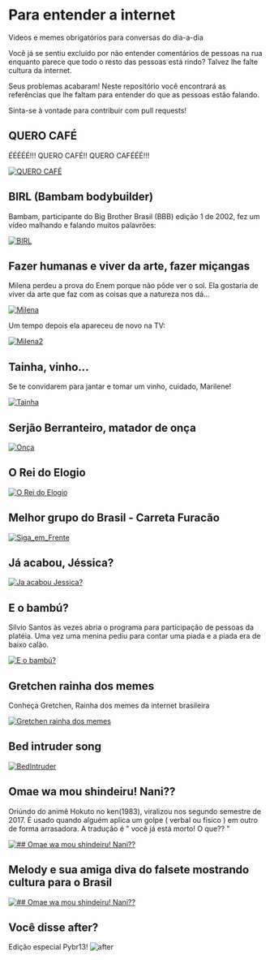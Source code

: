# Para entender a internet
Videos e memes obrigatórios para conversas do dia-a-dia

Você já se sentiu excluído por não entender comentários de pessoas na rua enquanto parece que todo o resto das pessoas está rindo? Talvez lhe falte cultura da internet.

Seus problemas acabaram! Neste repositório você encontrará as referências que lhe faltam para entender do que as pessoas estão falando.

Sinta-se à vontade para contribuir com pull requests!

## QUERO CAFÉ

ÉÉÉÉÉ!!! QUERO CAFÉ!! QUERO CAFÉÉÉ!!!

[![QUERO CAFÉ](http://img.youtube.com/vi/VxRpkfcXEpA/0.jpg)](https://www.youtube.com/watch?v=VxRpkfcXEpA)

## BIRL (Bambam bodybuilder)

Bambam, participante do Big Brother Brasil (BBB) edição 1 de 2002, fez um vídeo malhando e falando muitos palavrões:

[![BIRL](http://img.youtube.com/vi/zwvsa7DzzHY/0.jpg)](http://www.youtube.com/watch?v=zwvsa7DzzHY)


## Fazer humanas e viver da arte, fazer miçangas

Milena perdeu a prova do Enem porque não pôde ver o sol. Ela gostaria de viver da arte que faz com as coisas que a natureza nos dá...

[![Milena](http://img.youtube.com/vi/6lxlM-N6slc/0.jpg)](http://www.youtube.com/watch?v=6lxlM-N6slc)

Um tempo depois ela apareceu de novo na TV:

[![Milena2](http://img.youtube.com/vi/ObBNoD7IAng/0.jpg)](http://www.youtube.com/watch?v=ObBNoD7IAng)

## Tainha, vinho...

Se te convidarem para jantar e tomar um vinho, cuidado, Marilene!

[![Tainha](http://img.youtube.com/vi/z7-ZYXpJ_EU/0.jpg)](http://www.youtube.com/watch?v=z7-ZYXpJ_EU)

## Serjão Berranteiro, matador de onça

[![Onça](http://img.youtube.com/vi/OjYRjpgdLeI/0.jpg)](http://www.youtube.com/watch?v=OjYRjpgdLeI)

## O Rei do Elogio

[![O Rei do Elogio](https://i.ytimg.com/vi/K6lO1rfW6F8/hqdefault.jpg)](https://www.youtube.com/watch?v=6rrCGsecJrk)

## Melhor grupo do Brasil - Carreta Furacão

[![Siga_em_Frente](https://i.ytimg.com/vi/tmJ0tzAZ4aM/hqdefault.jpg)](https://www.youtube.com/watch?v=tmJ0tzAZ4aM)

## Já acabou, Jéssica?

[![Ja acabou Jessica?](https://i.ytimg.com/vi/E40xwYKlZHo/hqdefault.jpg)](https://www.youtube.com/watch?v=E40xwYKlZHo)

## E o bambú?

Silvio Santos às vezes abria o programa para participação de pessoas da platéia. Uma vez uma menina pediu para contar uma piada e a piada era de baixo calão.

[![E o bambú?](https://i.ytimg.com/vi/_NcE8L_glxY/hqdefault.jpg)](https://www.youtube.com/watch?v=7Nkvvo4RvGw)

## Gretchen rainha dos memes

Conheça Gretchen, Rainha dos memes da internet brasileira

[![Gretchen rainha dos memes](https://www.altoastral.com.br/wp-content/uploads/2016/08/gretchen-gifs-meme.jpg)](https://www.youtube.com/watch?v=QLOcGaqDByw)

## Bed intruder song

[![BedIntruder](http://i.ytimg.com/vi/Xj0osUxCd-I/maxresdefault.jpg)](//www.youtube.com/watch?v=hMtZfW2z9dw&t=17s)


## Omae wa mou shindeiru! Nani??

Oriúndo do animê Hokuto no ken(1983), viralizou nos segundo semestre de 2017. É usado quando alguém aplica um golpe ( verbal ou fisico ) em outro de forma arrasadora. A tradução é " você já está morto! O que?? "

[![## Omae wa mou shindeiru! Nani??](http://img.youtube.com/vi/YSgpU70MZno/0.jpg)](http://www.youtube.com/watch?v=YSgpU70MZno)

## Melody e sua amiga diva do falsete mostrando cultura para o Brasil

[![## Omae wa mou shindeiru! Nani??](http://img.youtube.com/vi/-Ln9Zn1dObI/0.jpg)](https://www.youtube.com/watch?v=-Ln9Zn1dObI)

## Você disse after?

Edição especial Pybr13!
![after](https://i.imgur.com/SHHbwl0.gif)
